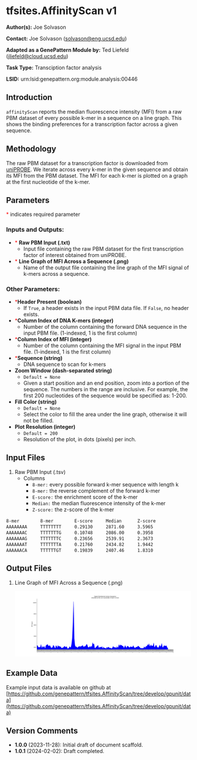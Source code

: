 # tfsites.AffinityScan v1

**Author(s):** Joe Solvason  

**Contact:** Joe Solvason (solvason@eng.ucsd.edu)

**Adapted as a GenePattern Module by:** Ted Liefeld (jliefeld@cloud.ucsd.edu)

**Task Type:** Transciption factor analysis

**LSID:**  urn:lsid:genepattern.org:module.analysis:00446


## Introduction

`affinityScan` reports the median fluorescence intensity (MFI) from a raw PBM dataset of every possible k-mer in a sequence on a line graph. This shows the binding preferences for a transcription factor across a given sequence. 

## Methodology

The raw PBM dataset for a transcription factor is downloaded from [uniPROBE](http://the_brain.bwh.harvard.edu/uniprobe/). We iterate across every k-mer in the given sequence and obtain its MFI from the PBM dataset. The MFI for each k-mer is plotted on a graph at the first nucleotide of the k-mer. 

## Parameters

<span style="color: red;">*</span> indicates required parameter

### Inputs and Outputs: 

- <span style="color: red;">*</span> **Raw PBM Input (.txt)**
    - Input file containing the raw PBM dataset for the first transcription factor of interest obtained from uniPROBE. 
- <span style="color: red;">*</span> **Line Graph of MFI Across a Sequence (.png)**
    -  Name of the output file containing the line graph of the MFI signal of k-mers across a sequence. 
 
### Other Parameters:

- <span style="color: red;">*</span>**Header Present (boolean)**
    - If `True`, a header exists in the input PBM data file. If `False`, no header exists.
- <span style="color: red;">*</span>**Column Index of DNA K-mers (integer)**
    - Number of the column containing the forward DNA sequence in the input PBM file. (1-indexed, 1 is the first column)
- <span style="color: red;">*</span>**Column Index of MFI (integer)**
    - Number of the column containing the MFI signal in the input PBM file. (1-indexed, 1 is the first column)
- <span style="color: red;">*</span>**Sequence (string)**
    - DNA sequence to scan for k-mers
- **Zoom Window (dash-separated string)**
    - `Default = None`
    - Given a start position and an end position, zoom into a portion of the sequence. The numbers in the range are inclusive. For example, the first 200 nucleotides of the sequence would be specified as: 1-200.
- **Fill Color (string)**
    - `Default = None`
    - Select the color to fill the area under the line graph, otherwise it will not be filled.
- **Plot Resolution (integer)**
    - `Default = 200`
    - Resolution of the plot, in dots (pixels) per inch.


## Input Files

1.  Raw PBM Input (.tsv)
    - Columns
        - `8-mer:` every possible forward k-mer sequence with length k
        - `8-mer:` the reverse complement of the forward k-mer
        - `E-score:` the enrichment score of the k-mer
        - `Median:` the median fluorescence intensity of the k-mer
        - `Z-score:` the z-score of the k-mer 

```
8-mer        8-mer        E-score     Median      Z-score
AAAAAAAA     TTTTTTTT     0.29130     2871.60     3.5965
AAAAAAAC     TTTTTTTG     0.10748     2086.00     0.3958
AAAAAAAG     TTTTTTTC     0.23656     2539.91     2.3673
AAAAAAAT     TTTTTTTA     0.21760     2434.82     1.9442
AAAAAACA     TTTTTTGT     0.19839     2407.46     1.8310
```
       
## Output Files

1. Line Graph of MFI Across a Sequence (.png)

   <img src="./03-output_zrs-enhancer-signal.png"/> 
    
  
## Example Data

Example input data is available on github at [https://github.com/genepattern/tfsites.AffinityScan/tree/develop/gpunit/data](https://github.com/genepattern/tfsites.AffinityScan/tree/develop/gpunit/data)
    
    
## Version Comments

- **1.0.0** (2023-11-28): Initial draft of document scaffold.
- **1.0.1** (2024-02-02): Draft completed.
